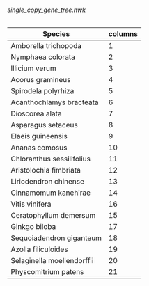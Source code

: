 ###### single_copy_gene_tree.nwk

| Species                    | columns |
| -------------------------- | ------- |
| Amborella trichopoda       | 1       |
| Nymphaea colorata          | 2       |
| Illicium verum             | 3       |
| Acorus gramineus           | 4       |
| Spirodela polyrhiza        | 5       |
| Acanthochlamys bracteata   | 6       |
| Dioscorea alata            | 7       |
| Asparagus setaceus         | 8       |
| Elaeis guineensis          | 9       |
| Ananas comosus             | 10      |
| Chloranthus sessilifolius  | 11      |
| Aristolochia fimbriata     | 12      |
| Liriodendron chinense      | 13      |
| Cinnamomum kanehirae       | 14      |
| Vitis vinifera             | 16      |
| Ceratophyllum demersum     | 15      |
| Ginkgo biloba              | 17      |
| Sequoiadendron giganteum   | 18      |
| Azolla filiculoides        | 19      |
| Selaginella moellendorffii | 20      |
| Physcomitrium patens       | 21      |

